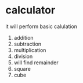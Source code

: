 # calculator
it will perform basic calulation
1. addition
2. subtraction 
3. multiplication
4. division
5. will find remainder
6. square
7. cube
